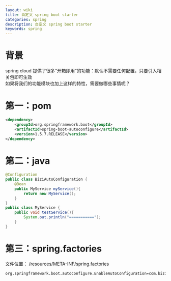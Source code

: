 ```yaml
---
layout: wiki
title: 自定义 spring boot starter
categories: spring
description: 自定义 spring boot starter
keywords: spring
---
```

# 背景
spring cloud 提供了很多“开箱即用”的功能：默认不需要任何配置，只要引入相关包即可生效  
如果将我们的功能模块也加上这样的特性，需要做哪些事情呢？

# 第一：pom
```xml
<dependency>
    <groupId>org.springframework.boot</groupId>
    <artifactId>spring-boot-autoconfigure</artifactId>
    <version>1.5.7.RELEASE</version>
</dependency>
```

# 第二：java
```java
@Configuration
public class BiziAutoConfiguration {
    @Bean
    public MyService myService(){
        return new MyService();
    }
}
public class MyService {
    public void testService(){
        System.out.println("===========");
    }
}
```

# 第三：spring.factories
文件位置： /resources/META-INF/spring.factories
```properties
org.springframework.boot.autoconfigure.EnableAutoConfiguration=com.bizi.starter.BiziAutoConfiguration
```